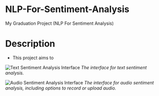 # NLP-For-Sentiment-Analysis
My Graduation Project (NLP For Sentiment Analysis)


# Description

- This project aims to 

![Text Sentiment Analysis Interface](url-to-the-image)
*The interface for text sentiment analysis.*

![Audio Sentiment Analysis Interface](url-to-the-image)
*The interface for audio sentiment analysis, including options to record or upload audio.*
